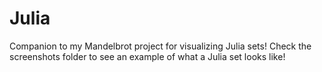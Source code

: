 # Julia
Companion to my Mandelbrot project for visualizing Julia sets! Check the screenshots folder to see an example of what a Julia set looks like!
